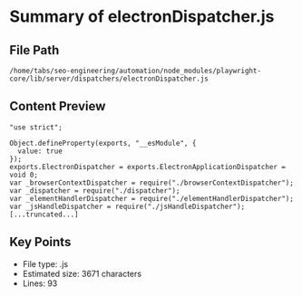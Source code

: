 # Summary of electronDispatcher.js
  
## File Path
`/home/tabs/seo-engineering/automation/node_modules/playwright-core/lib/server/dispatchers/electronDispatcher.js`

## Content Preview
```
"use strict";

Object.defineProperty(exports, "__esModule", {
  value: true
});
exports.ElectronDispatcher = exports.ElectronApplicationDispatcher = void 0;
var _browserContextDispatcher = require("./browserContextDispatcher");
var _dispatcher = require("./dispatcher");
var _elementHandlerDispatcher = require("./elementHandlerDispatcher");
var _jsHandleDispatcher = require("./jsHandleDispatcher");
[...truncated...]
```

## Key Points
- File type: .js
- Estimated size: 3671 characters
- Lines: 93
